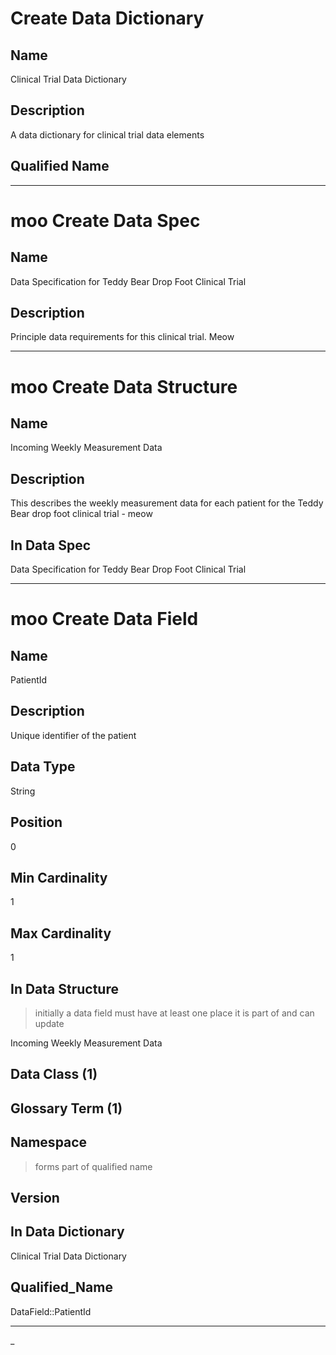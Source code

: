 
# Create Data Dictionary
## Name
Clinical Trial Data Dictionary

## Description
A data dictionary for clinical trial data elements 

## Qualified Name


___

# moo Create Data Spec

## Name

Data Specification for Teddy Bear Drop Foot Clinical Trial

## Description

Principle data requirements for this clinical trial. Meow

___


# moo Create Data Structure

## Name

Incoming Weekly Measurement Data

## Description

This describes  the weekly measurement data for each patient for the Teddy Bear drop foot clinical trial - meow

## In Data Spec

Data Specification for Teddy Bear Drop Foot Clinical Trial

___

# moo Create Data Field
## Name
PatientId
## Description
Unique identifier of the patient
## Data Type
String
## Position
0
## Min Cardinality
1
## Max Cardinality
1
## In Data Structure
> initially a data field must have at least one place it is part of and can update

Incoming Weekly Measurement Data
## Data Class (1)
## Glossary Term (1)
## Namespace
> forms part of qualified name
## Version

## In Data Dictionary
Clinical Trial Data Dictionary

## Qualified_Name

DataField::PatientId
___


_


